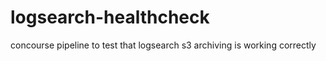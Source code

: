# logsearch-healthcheck
concourse pipeline to test that logsearch s3 archiving is working correctly

